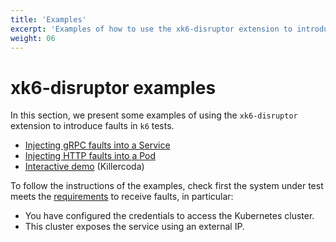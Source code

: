 ```yaml
---
title: 'Examples'
excerpt: 'Examples of how to use the xk6-disruptor extension to introduce faults in k6 tests.'
weight: 06
---
```


# xk6-disruptor examples

In this section, we present some examples of using the `xk6-disruptor` extension to introduce faults in `k6` tests.

- [Injecting gRPC faults into a Service](/docs/k6/<K6_VERSION>/testing-guides/injecting-faults-with-xk6-disruptor/examples/inject-grpc-faults-into-service) 
- [Injecting HTTP faults into a Pod](/docs/k6/<K6_VERSION>/testing-guides/injecting-faults-with-xk6-disruptor/examples/inject-http-faults-into-pod)
- [Interactive demo](https://killercoda.com/grafana-xk6-disruptor/scenario/killercoda) (Killercoda)

To follow the instructions of the examples, check first the system under test meets the [requirements](/docs/k6/<K6_VERSION>/testing-guides/injecting-faults-with-xk6-disruptor/requirements) to receive faults, in particular:

- You have configured the credentials to access the Kubernetes cluster.
- This cluster exposes the service using an external IP.
